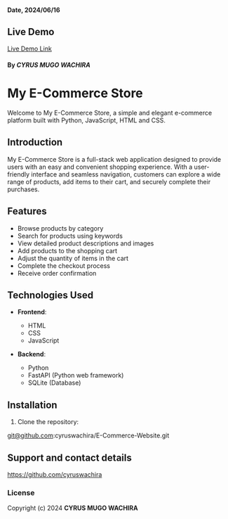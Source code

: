 #### Date, 2024/06/16

## Live Demo
[Live Demo Link](https://e-commerce-store-ah5f.vercel.app/)

#### By *CYRUS MUGO WACHIRA*


# My E-Commerce Store

Welcome to My E-Commerce Store, a simple and elegant e-commerce platform built with Python, JavaScript, HTML and  CSS.



## Introduction

My E-Commerce Store is a full-stack web application designed to provide users with an easy and convenient shopping experience. With a user-friendly interface and seamless navigation, customers can explore a wide range of products, add items to their cart, and securely complete their purchases.

## Features

- Browse products by category
- Search for products using keywords
- View detailed product descriptions and images
- Add products to the shopping cart
- Adjust the quantity of items in the cart
- Complete the checkout process
- Receive order confirmation

## Technologies Used

- **Frontend**:
  - HTML
  - CSS
  - JavaScript

- **Backend**:
  - Python
  - FastAPI (Python web framework)
  - SQLite (Database)

## Installation

1. Clone the repository:

git@github.com:cyruswachira/E-Commerce-Website.git

## Support and contact details
https://github.com/cyruswachira

### License
Copyright (c) 2024 **CYRUS MUGO WACHIRA**
